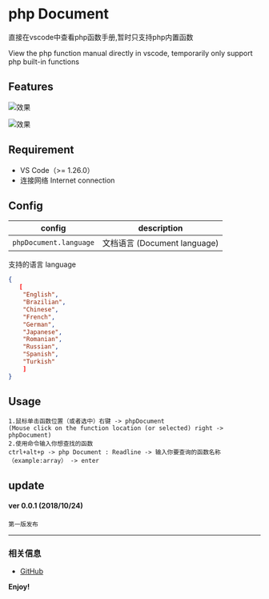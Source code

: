 # php Document

直接在vscode中查看php函数手册,暂时只支持php内置函数

View the php function manual directly in vscode, temporarily only support php built-in functions

## Features

![效果](https://user-images.githubusercontent.com/14969576/47369135-980bdf00-d715-11e8-9128-04f50ae668c9.png)

![效果](https://user-images.githubusercontent.com/14969576/47369256-de613e00-d715-11e8-9f3e-f584064b44a1.gif)

## Requirement

* VS Code（>= 1.26.0）
* 连接网络  Internet connection

## Config

|config | description
|-----|------------
|`phpDocument.language`| 文档语言 (Document language)

支持的语言 language
```json
{
   [
	"English",
	"Brazilian",
	"Chinese",
	"French",
	"German",
	"Japanese",
	"Romanian",
	"Russian",
	"Spanish",
	"Turkish"
    ]
}
```

## Usage

	1.鼠标单击函数位置（或者选中）右键 -> phpDocument
	(Mouse click on the function location (or selected) right -> phpDocument)
	2.使用命令输入你想查找的函数
	ctrl+alt+p -> php Document : Readline -> 输入你要查询的函数名称（example:array） -> enter 

## update

#### ver 0.0.1 (2018/10/24)
	第一版发布
-----------------------------------------------------------------------------------------------------------

### 相关信息

* [GitHub](https://github.com/AShujiao/vscode-phpDocument.git)

**Enjoy!**
